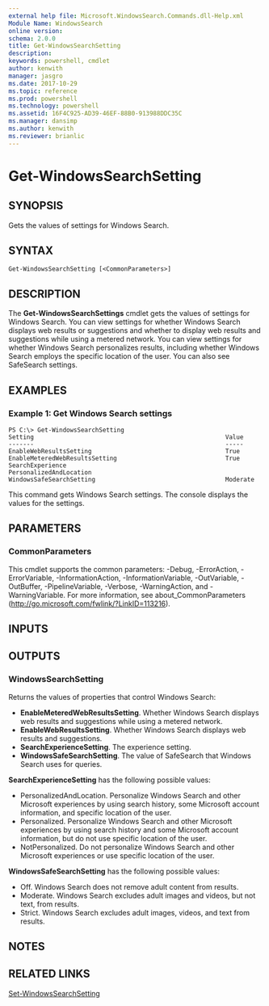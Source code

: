 ```yaml
---
external help file: Microsoft.WindowsSearch.Commands.dll-Help.xml
Module Name: WindowsSearch
online version: 
schema: 2.0.0
title: Get-WindowsSearchSetting
description: 
keywords: powershell, cmdlet
author: kenwith
manager: jasgro
ms.date: 2017-10-29
ms.topic: reference
ms.prod: powershell
ms.technology: powershell
ms.assetid: 16F4C925-AD39-46EF-88B0-913988DDC35C
ms.manager: dansimp
ms.author: kenwith
ms.reviewer: brianlic
---
```


# Get-WindowsSearchSetting

## SYNOPSIS
Gets the values of settings for Windows Search.

## SYNTAX

```
Get-WindowsSearchSetting [<CommonParameters>]
```

## DESCRIPTION
The **Get-WindowsSearchSettings** cmdlet gets the values of settings for Windows Search.
You can view settings for whether Windows Search displays web results or suggestions and whether to display web results and suggestions while using a metered network.
You can view settings for whether Windows Search personalizes results, including whether Windows Search employs  the specific location of the user.
You can also see SafeSearch settings.

## EXAMPLES

### Example 1: Get Windows Search settings
```
PS C:\> Get-WindowsSearchSetting
Setting                                                     Value
-------                                                     -----
EnableWebResultsSetting                                     True
EnableMeteredWebResultsSetting                              True
SearchExperience                                            PersonalizedAndLocation
WindowsSafeSearchSetting                                    Moderate
```

This command gets Windows Search settings.
The console displays the values for the settings.

## PARAMETERS

### CommonParameters
This cmdlet supports the common parameters: -Debug, -ErrorAction, -ErrorVariable, -InformationAction, -InformationVariable, -OutVariable, -OutBuffer, -PipelineVariable, -Verbose, -WarningAction, and -WarningVariable. For more information, see about_CommonParameters (http://go.microsoft.com/fwlink/?LinkID=113216).

## INPUTS

## OUTPUTS

### WindowsSearchSetting
Returns the values of properties that control Windows Search:

- **EnableMeteredWebResultsSetting**. Whether Windows Search displays web results and suggestions while using a metered network. 
- **EnableWebResultsSetting**. Whether Windows Search displays web results and suggestions. 
- **SearchExperienceSetting**. The experience setting. 
- **WindowsSafeSearchSetting**. The value of SafeSearch that Windows Search uses for queries.

**SearchExperienceSetting** has the following possible values: 

- PersonalizedAndLocation.
Personalize Windows Search and other Microsoft experiences by using search history, some Microsoft account information, and specific location of the user. 
- Personalized.
Personalize Windows Search and other Microsoft experiences by using search history and some Microsoft account information, but do not use specific location of the user. 
- NotPersonalized.
Do not personalize Windows Search and other Microsoft experiences or use specific location of the user.

**WindowsSafeSearchSetting** has the following possible values: 

- Off.
Windows Search does not remove adult content from results.
- Moderate.
Windows Search excludes adult images and videos, but not text, from results.
- Strict.
Windows Search excludes adult images, videos, and text from results.

## NOTES

## RELATED LINKS

[Set-WindowsSearchSetting](./Set-WindowsSearchSetting.md)

